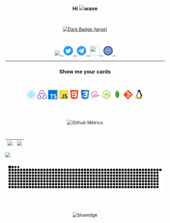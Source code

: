 <h3 align="center">Hi  <img alt="wave" src="https://user-images.githubusercontent.com/18350557/176309783-0785949b-9127-417c-8b55-ab5a4333674e.gif"></h3>
<br/>

<p align="center">
  <a href="https://www.codewars.com/users/dxxbletriiiple" target="_blank">
    <img alt="Dark Badge (large)" class="hidden dark:block" src="https://www.codewars.com/users/dxxbletriiiple/badges/large">
  </a>
</p>

<br>

<p align="center">
 <a target="_blank" href=https://github.com/dxxbletriiiple>
  <img src=https://img.shields.io/github/followers/dxxbletriiiple?label=follow%20me&style=social />
  &nbsp;
</a>

<a target="_blank" href=https://twitter.com/dxxbletriiiple>
  <img height="30" width="30" src="https://raw.githubusercontent.com/dxxbletriiiple/dxxbletriiiple/main/repo_assets/twitter.svg" alt=""/>
  &nbsp;
</a>
<a target="_blank" href=https://dxxbletriiiple.t.me/>
  <img height="30" width="30" src="https://raw.githubusercontent.com/dxxbletriiiple/dxxbletriiiple/main/repo_assets/telegram.svg" alt="telegram"/>
  &nbsp;
</a>
<a target="_blank" href=mailto:dxxbletriiiple@gmail.com>
  <img height="30" width="30" src="https://ssl.gstatic.com/ui/v1/icons/mail/images/favicon5.ico" />
  &nbsp;
</a>

<a target="_blank" href=https://dxxbletriiiple.ru >
  <img height="30" width="30" src="https://raw.githubusercontent.com/dxxbletriiiple/dxxbletriiiple/main/repo_assets/www.svg" fill="#fff"/>
  &nbsp;
</a>
</p>

<hr>
<h3 align="center">Show me your cards</h3>
<br>

<p align="center">
<img src=https://raw.githubusercontent.com/devicons/devicon/master/icons/react/react-original.svg alt=react width="30" height="30"/>
<img src=https://raw.githubusercontent.com/devicons/devicon/master/icons/redux/redux-original.svg alt=react width="30" height="30"/>
<img src=https://raw.githubusercontent.com/devicons/devicon/master/icons/typescript/typescript-original.svg alt=typescript width="30" height="30"/>
<img src=https://raw.githubusercontent.com/devicons/devicon/master/icons/javascript/javascript-original.svg alt=javascript width="30" height="30"/>
<img src=https://raw.githubusercontent.com/devicons/devicon/master/icons/html5/html5-original.svg alt=html5 width="30" height="30"/>
<img src=https://raw.githubusercontent.com/devicons/devicon/master/icons/css3/css3-original.svg alt=css3 width="30" height="30"/>
<img src=https://raw.githubusercontent.com/devicons/devicon/master/icons/sass/sass-original.svg alt=sass width="30" height="30"/>
<img src=https://raw.githubusercontent.com/devicons/devicon/master/icons/nodejs/nodejs-original.svg alt=nodejs width="30" height="30"/>
<img src=https://raw.githubusercontent.com/devicons/devicon/master/icons/mongodb/mongodb-original.svg alt=mongodb width="30" height="30"/>
<img src=https://raw.githubusercontent.com/devicons/devicon/master/icons/git/git-original.svg alt=git width="30" height="30"/>
<img src=https://raw.githubusercontent.com/devicons/devicon/master/icons/linux/linux-original.svg alt=linux width="30" height="30"/>
</p>

<br><br>

<p align="center">

<img width="500" src="https://metrics.lecoq.io/dxxbletriiiple" alt="Github Metrics">

<br>

</p>

<br>

| ![](https://github-readme-stats.vercel.app/api?username=dxxbletriiiple&&show_icons=true&title_color=ffffff&icon_color=bb2acf&text_color=daf7dc&bg_color=151515) | ![](https://github-readme-stats.vercel.app/api/top-langs/?username=dxxbletriiiple&layout=compact&theme=tokyonight&hide=PHP,Objective-C,Roff,Makefile&langs_count=6) |
| --------------------------------------------------------------------------------------------------------------------------------------------------------------- | ------------------------------------------------------------------------------------------------------------------------------------------------------------------- |

![](https://activity-graph.herokuapp.com/graph?username=dxxbletriiiple&theme=redical)

![snake](https://raw.githubusercontent.com/dxxbletriiiple/dxxbletriiiple/main/repo_assets/github-contribution-grid-snake.svg)

<br>
<p align="center"><p align="center"> <img src="https://komarev.com/ghpvc/?username=dxxbletriiiple" alt="blueedge"/> </p>  </p>
<br>
